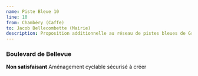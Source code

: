 ```yaml
---
name: Piste Bleue 10
line: 10
from: Chambéry (Caffe)
to: Jacob Bellecombette (Mairie)
description: Proposition additionnelle au réseau de pistes bleues de Grand Chambéry pour desservir Jacob Bellecombette et le campus universitaire.
---
```


### Boulevard de Bellevue
<span style="color:black;font-weight:bold">Non satisfaisant</span> Aménagement cyclable sécurisé à créer

